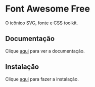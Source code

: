 # Font Awesome Free

O icônico SVG, fonte e CSS toolkit.

## Documentação

Clique [aqui](https://github.com/FortAwesome/Font-Awesome) para ver a documentação.

## Instalação

Clique [aqui](https://www.npmjs.com/package/@fortawesome/fontawesome-free) para fazer a instalação.
